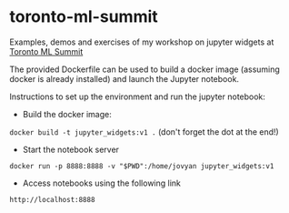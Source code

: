 # toronto-ml-summit
Examples, demos and exercises of my workshop on jupyter widgets at [Toronto ML Summit](https://torontomachinelearning.com/events/#workshops)

The provided Dockerfile can be used to build a docker image (assuming docker is already installed) and launch the Jupyter notebook. 

Instructions to set up the environment and run the jupyter notebook:

* Build the docker image:

`docker build -t jupyter_widgets:v1 .` (don't forget the dot at the end!)

* Start the notebook server

`docker run -p 8888:8888 -v "$PWD":/home/jovyan jupyter_widgets:v1`

* Access notebooks using the following link

`http://localhost:8888`
